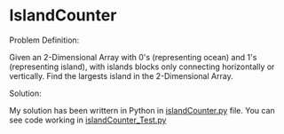 # IslandCounter

Problem Definition:

Given an 2-Dimensional Array with 0's (representing ocean) and 1's (representing island), with islands blocks only connecting horizontally or vertically. Find the largests island in the 2-Dimensional Array.

Solution:

My solution has been writtern in Python in [islandCounter.py](https://github.com/IestynGage/IslandCounter/blob/master/IslandCounter/islandCounter.py) file. You can see code working in [islandCounter_Test.py](https://github.com/IestynGage/IslandCounter/blob/master/IslandCounter/islandCounter_Test.py)
